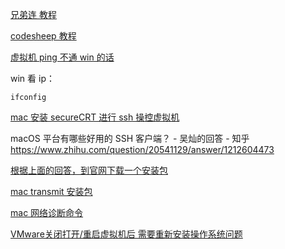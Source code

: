 [兄弟连 教程](https://www.bilibili.com/video/BV1mW411i7Qf?p=8)

[codesheep 教程](https://www.bilibili.com/video/BV1mW411i7Qf?p=8)

[虚拟机 ping 不通 win 的话](https://blog.csdn.net/qq_40615403/article/details/110001936)

win 看 ip：

```
ifconfig
```



[mac 安装 secureCRT 进行 ssh 操控虚拟机](https://www.jianshu.com/p/983f2f226579)



macOS 平台有哪些好用的 SSH 客户端？ - 吴灿的回答 - 知乎 https://www.zhihu.com/question/20541129/answer/1212604473

[根据上面的回答，到官网下载一个安装包](https://electerm.github.io/electerm/)

[mac transmit 安装包](https://www.0daydown.com/09/766941.html)

[mac 网络诊断命令](https://www.cnblogs.com/vamei/p/3784866.html)

[VMware关闭打开/重启虚拟机后  需要重新安装操作系统问题](https://blog.csdn.net/zhang19903848257/article/details/108539015)

